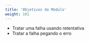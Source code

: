 ```yaml
---
title: 'Objetivos do Módulo'
weight: 101
---
```


- Tratar uma falha usando retentativa
- Tratar a falha pegando o erro